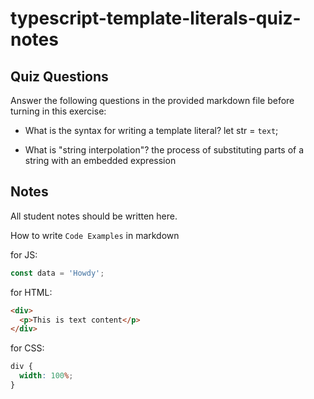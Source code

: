 # typescript-template-literals-quiz-notes

## Quiz Questions

Answer the following questions in the provided markdown file before turning in this exercise:

- What is the syntax for writing a template literal?
  let str = `text`;

- What is "string interpolation"?
  the process of substituting parts of a string with an embedded expression

## Notes

All student notes should be written here.

How to write `Code Examples` in markdown

for JS:

```javascript
const data = 'Howdy';
```

for HTML:

```html
<div>
  <p>This is text content</p>
</div>
```

for CSS:

```css
div {
  width: 100%;
}
```
